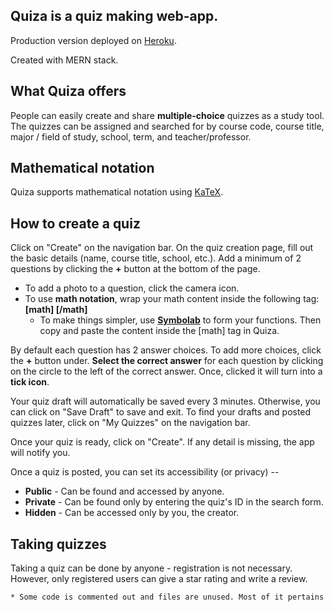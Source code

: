 ## Quiza is a quiz making web-app.

Production version deployed on [Heroku](https://quiza-mokancode.herokuapp.com/).

Created with MERN stack.

## What Quiza offers
People can easily create and share **multiple-choice** quizzes as a study tool. The quizzes can be assigned and searched for by course code, course title, major / field of study, school, term, and teacher/professor.

## Mathematical notation
Quiza supports mathematical notation using [KaTeX](https://katex.org/).

## How to create a quiz
Click on "Create" on the navigation bar. On the quiz creation page, fill out the basic details (name, course title, school, etc.). Add a minimum of 2 questions by clicking the **+** button at the bottom of the page. 
* To add a photo to a question, click the camera icon. 
* To use **math notation**, wrap your math content inside the following tag: **[math] [/math]**
    *  To make things simpler, use **[Symbolab](symbolab.com/)** to form your functions. Then copy and paste the content inside the [math] tag in Quiza.

By default each question has 2 answer choices. To add more choices, click the **+** button under.
**Select the correct answer** for each question by clicking on the circle to the left of the correct answer. Once, clicked it will turn into a **tick icon**.

Your quiz draft will automatically be saved every 3 minutes. Otherwise, you can click on "Save Draft" to save and exit. To find your drafts and posted quizzes later, click on "My Quizzes" on the navigation bar.

Once your quiz is ready, click on "Create". If any detail is missing, the app will notify you.

Once a quiz is posted, you can set its accessibility (or privacy) -- 
* **Public** - Can be found and accessed by anyone. 
* **Private** - Can be found only by entering the quiz's ID in the search form.
* **Hidden** - Can be accessed only by you, the creator. 

##
##
## Taking quizzes
Taking a quiz can be done by anyone - registration is not necessary. However, only registered users can give a star rating and write a review.


```bash
* Some code is commented out and files are unused. Most of it pertains to postponed Friends & Chat features.
```
